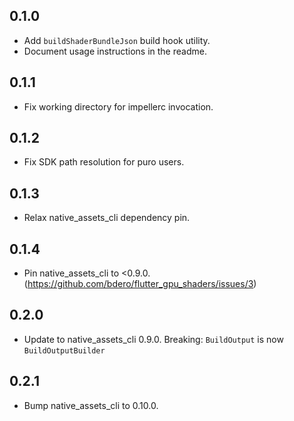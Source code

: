 ## 0.1.0

* Add `buildShaderBundleJson` build hook utility.
* Document usage instructions in the readme.

## 0.1.1

* Fix working directory for impellerc invocation.

## 0.1.2

* Fix SDK path resolution for puro users.

## 0.1.3

* Relax native_assets_cli dependency pin.

## 0.1.4

* Pin native_assets_cli to <0.9.0.
  (https://github.com/bdero/flutter_gpu_shaders/issues/3)

## 0.2.0

* Update to native_assets_cli 0.9.0.
  Breaking: `BuildOutput` is now `BuildOutputBuilder`

## 0.2.1

* Bump native_assets_cli to 0.10.0.
